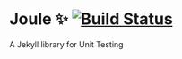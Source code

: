 # Joule ✨ [![Build Status](https://travis-ci.org/helpscout/jekyll-joule.svg?branch=master)](https://travis-ci.org/helpscout/jekyll-joule)

A Jekyll library for Unit Testing
